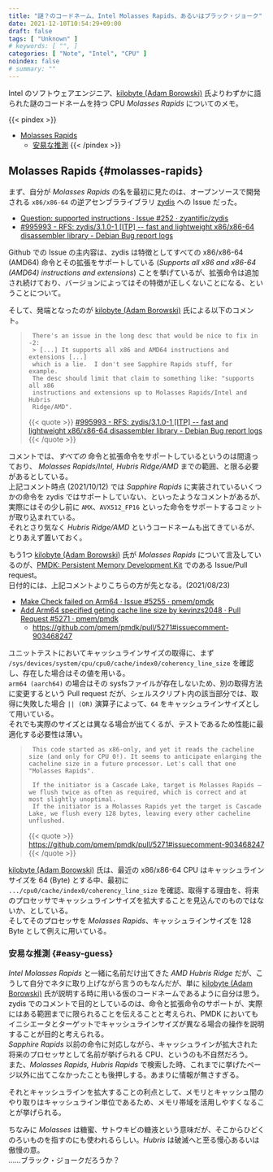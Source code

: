 ```yaml
---
title: "謎？のコードネーム、Intel Molasses Rapids、あるいはブラック・ジョーク"
date: 2021-12-10T10:54:29+09:00
draft: false
tags: [ "Unknown" ]
# keywords: [ "", ]
categories: [ "Note", "Intel", "CPU" ]
noindex: false
# summary: ""
---
```


Intel のソフトウェアエンジニア、[kilobyte (Adam Borowski)](https://github.com/kilobyte) 氏よりわずかに語られた謎のコードネームを持つ CPU *Molasses Rapids* についてのメモ。  

{{< pindex >}}
 * [Molasses Rapids](#molasses-rapids)
    * [安易な推測](#easy-guess)
{{< /pindex >}}

## Molasses Rapids {#molasses-rapids}

まず、自分が *Molasses Rapids* の名を最初に見たのは、オープンソースで開発される `x86/x86-64` の逆アセンブラライブラリ [zydis](https://zydis.re/) への Issue だった。  

 * [Question: supported instructions · Issue #252 · zyantific/zydis](https://github.com/zyantific/zydis/issues/252)
 * [#995993 - RFS: zydis/3.1.0-1 [ITP] -- fast and lightweight x86/x86-64 disassembler library - Debian Bug report logs](https://bugs.debian.org/cgi-bin/bugreport.cgi?bug=995993#12)

Github での Issue の主内容は、zydis は特徴としてすべての x86/x86-64 (AMD64) 命令とその拡張をサポートしている (*Supports all x86 and x86-64 (AMD64) instructions and extensions*) ことを挙げているが、拡張命令は追加され続けており、バージョンによってはその特徴が正しくないことになる、ということについて。  

そして、発端となったのが [kilobyte (Adam Borowski)](https://github.com/kilobyte) 氏による以下のコメント。  

 > 		There's an issue in the long desc that would be nice to fix in -2:
 > 		> [...] It supports all x86 and AMD64 instructions and extensions [...]
 > 		which is a lie.  I don't see Sapphire Rapids stuff, for example.
 > 		The desc should limit that claim to something like: "supports all x86
 > 		instructions and extensions up to Molasses Rapids/Intel and Hubris
 > 		Ridge/AMD".
 >
 > {{< quote >}} [#995993 - RFS: zydis/3.1.0-1 [ITP] -- fast and lightweight x86/x86-64 disassembler library - Debian Bug report logs](https://bugs.debian.org/cgi-bin/bugreport.cgi?bug=995993#12) {{< /quote >}}

コメントでは、*すべての* 命令と拡張命令をサポートしているというのは間違っており、 *Molasses Rapids/Intel, Hubris Ridge/AMD* までの範囲、と限る必要があるとしている。  
上記コメント時点 (2021/10/12) では *Sapphire Rapids* に実装されているいくつかの命令を zydis ではサポートしていない、といったようなコメントがあるが、実際にはその少し前に `AMX`、`AVX512_FP16` といった命令をサポートするコミットが取り込まれている。  
それとさり気なく *Hubris Ridge/AMD* というコードネームも出てきているが、とりあえず置いておく。  

もう1つ [kilobyte (Adam Borowski)](https://github.com/kilobyte) 氏が *Molasses Rapids* について言及しているのが、[PMDK: Persistent Memory Development Kit](https://github.com/pmem/pmdk) でのある Issue/Pull  request。  
日付的には、上記コメントよりこちらの方が先となる。(2021/08/23)  

 * [Make Check failed on Arm64 · Issue #5255 · pmem/pmdk](https://github.com/pmem/pmdk/issues/5255)
 * [Add Arm64 specified geting cache line size by kevinzs2048 · Pull Request #5271 · pmem/pmdk](https://github.com/pmem/pmdk/pull/5271)
    * <https://github.com/pmem/pmdk/pull/5271#issuecomment-903468247>

ユニットテストにおいてキャッシュラインサイズの取得に、まず `/sys/devices/system/cpu/cpu0/cache/index0/coherency_line_size` を確認し、存在した場合はその値を用いる。  
`arm64 (aarch64)` の場合はその sysfsファイルが存在しないため、別の取得方法に変更するという Pull request だが、シェルスクリプト内の該当部分では、取得に失敗した場合 `|| (OR)` 演算子によって、`64` をキャッシュラインサイズとして用いている。  
それでも実際のサイズとは異なる場合が出てくるが、テストであるため性能に最適化する必要性は薄い。  

 > 		This code started as x86-only, and yet it reads the cacheline size (and only for CPU 0!). It seems to anticipate enlarging the cacheline size in a future processor. Let's call that one "Molasses Rapids".
 > 		
 > 		If the initiator is a Cascade Lake, target is Molasses Rapids — we flush twice as often as required, which is correct and at most slightly unoptimal.
 > 		If the initiator is a Molasses Rapids yet the target is Cascade Lake, we flush every 128 bytes, leaving every other cacheline unflushed.
 >
 > {{< quote >}} <https://github.com/pmem/pmdk/pull/5271#issuecomment-903468247> {{< /quote >}}

[kilobyte (Adam Borowski)](https://github.com/kilobyte) 氏は、最近の x86/x86-64 CPU はキャッシュラインサイズを 64 (Byte) とする中、最初に `.../cpu0/cache/index0/coherency_line_size` を確認、取得する理由を、将来のプロセッサでキャッシュラインサイズを拡大することを見込んでのものではないか、としている。  
そしてそのプロセッサを *Molasses Rapids*、キャッシュラインサイズを 128 Byte として例えに用いている。  

### 安易な推測 {#easy-guess}

*Intel Molasses Rapids* と一緒に名前だけ出てきた *AMD Hubris Ridge* だが、こうして自分でネタに取り上げながら言うのもなんだが、単に [kilobyte (Adam Borowski)](https://github.com/kilobyte) 氏が説明する時に用いる仮のコードネームであるように自分は思う。  
zydis でのコメントで目的としているのは、命令と拡張命令のサポートが、実際にはある範囲までに限られることを伝えることと考えられ、PMDK においてもイニシエータとターゲットでキャッシュラインサイズが異なる場合の操作を説明することが目的と考えられる。  
*Sapphire Rapids* 以前の命令に対応しながら、キャッシュラインが拡大された将来のプロセッサとして名前が挙げられる CPU、というのも不自然だろう。  
また、*Molasses Rapids, Hubris Rapids* で検索した時、これまでに挙げたページ以外に出てこなかったことも後押しする。あまりに情報が無さすぎる。  

それとキャッシュラインを拡大することの利点として、メモリとキャッシュ間のやり取りはキャッシュライン単位であるため、メモリ帯域を活用しやすくなることが挙げられる。  

ちなみに *Molasses* は糖蜜、サトウキビの糖液という意味だが、そこからひどくのろいものを指すのにも使われるらしい。*Hubris* は破滅へと至る慢心あるいは傲慢の意。  
……ブラック・ジョークだろうか？  

